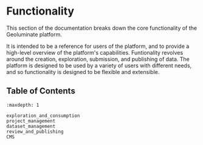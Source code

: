 # Functionality

This section of the documentation breaks down the core functionality of the Geoluminate platform. 

It is intended to be a reference for users of the platform, and to provide a high-level overview of the platform's capabilities. Funtionality revolves around the creation, exploration, submission, and publishing of data. The platform is designed to be used by a variety of users with different needs, and so functionality is designed to be flexible and extensible.

## Table of Contents
```{toctree}
:maxdepth: 1

exploration_and_consumption
project_management
dataset_management
review_and_publishing
CMS

```






